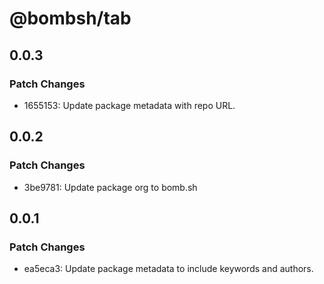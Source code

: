 # @bombsh/tab

## 0.0.3

### Patch Changes

- 1655153: Update package metadata with repo URL.

## 0.0.2

### Patch Changes

- 3be9781: Update package org to bomb.sh

## 0.0.1

### Patch Changes

- ea5eca3: Update package metadata to include keywords and authors.
